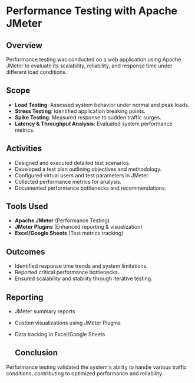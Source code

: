 # Performance Testing with Apache JMeter

## Overview
Performance testing was conducted on a web application using Apache JMeter to evaluate its scalability, reliability, and response time under different load conditions.

## Scope
- **Load Testing**: Assessed system behavior under normal and peak loads.
- **Stress Testing**: Identified application breaking points.
- **Spike Testing**: Measured response to sudden traffic surges.
- **Latency & Throughput Analysis**: Evaluated system performance metrics.

## Activities
- Designed and executed detailed test scenarios.
- Developed a test plan outlining objectives and methodology.
- Configured virtual users and test parameters in JMeter.
- Collected performance metrics for analysis.
- Documented performance bottlenecks and recommendations.

## Tools Used
- **Apache JMeter** (Performance Testing)
- **JMeter Plugins** (Enhanced reporting & visualization)
- **Excel/Google Sheets** (Test metrics tracking)

## Outcomes
- Identified response time trends and system limitations.
- Reported critical performance bottlenecks.
- Ensured scalability and stability through iterative testing.



## Reporting
- JMeter summary reports
- Custom visualizations using JMeter Plugins
- Data tracking in Excel/Google Sheets

  ## Conclusion
Performance testing validated the system's ability to handle various traffic conditions, contributing to optimized performance and reliability.


